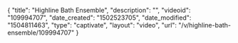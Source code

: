{
    "title": "Highline Bath Ensemble",
    "description": "",
    "videoid": "109994707",
    "date_created": "1502523705",
    "date_modified": "1504811463",
    "type": "captivate",
    "layout": "video",
    "url": "\/v\/highline-bath-ensemble\/109994707"
}